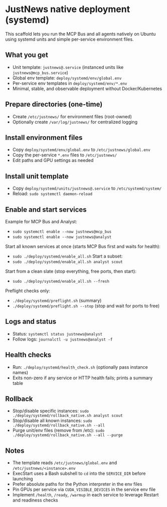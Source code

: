 # JustNews native deployment (systemd)

This scaffold lets you run the MCP Bus and all agents natively on Ubuntu using
systemd units and simple per-service environment files.

## What you get
- Unit template: `justnews@.service` (instanced units like `justnews@mcp_bus.service`)
- Global env template: `deploy/systemd/env/global.env`
- Per-service env templates in `deploy/systemd/env/*.env`
- Minimal, stable, and observable deployment without Docker/Kubernetes

## Prepare directories (one-time)
- Create `/etc/justnews/` for environment files (root-owned)
- Optionally create `/var/log/justnews/` for centralized logging

## Install environment files
- Copy `deploy/systemd/env/global.env` to `/etc/justnews/global.env`
- Copy the per-service `*.env` files to `/etc/justnews/`
- Edit paths and GPU settings as needed

## Install unit template
- Copy `deploy/systemd/units/justnews@.service` to `/etc/systemd/system/`
- Reload: `sudo systemctl daemon-reload`

## Enable and start services
Example for MCP Bus and Analyst:
- `sudo systemctl enable --now justnews@mcp_bus`
- `sudo systemctl enable --now justnews@analyst`

Start all known services at once (starts MCP Bus first and waits for health):
- `sudo ./deploy/systemd/enable_all.sh`
Start a subset:
- `sudo ./deploy/systemd/enable_all.sh analyst scout`

Start from a clean slate (stop everything, free ports, then start):
- `sudo ./deploy/systemd/enable_all.sh --fresh`

Preflight checks only:
- `./deploy/systemd/preflight.sh` (summary)
- `./deploy/systemd/preflight.sh --stop` (stop and wait for ports to free)

## Logs and status
- Status: `systemctl status justnews@analyst`
- Follow logs: `journalctl -u justnews@analyst -f`

## Health checks
- Run: `./deploy/systemd/health_check.sh` (optionally pass instance names)
- Exits non-zero if any service or HTTP health fails; prints a summary table

## Rollback
- Stop/disable specific instances: `sudo ./deploy/systemd/rollback_native.sh analyst scout`
- Stop/disable all known instances: `sudo ./deploy/systemd/rollback_native.sh --all`
- Purge unit/env files (remove from /etc): `sudo ./deploy/systemd/rollback_native.sh --all --purge`

## Notes
- The template reads `/etc/justnews/global.env` and `/etc/justnews/<instance>.env`
- ExecStart uses a Bash subshell to `cd` into the `SERVICE_DIR` before launching
- Prefer absolute paths for the Python interpreter in the env files
- Pin GPUs per service via `CUDA_VISIBLE_DEVICES` in the service env file
- Implement `/health`, `/ready`, `/warmup` in each service to leverage Restart and readiness checks
